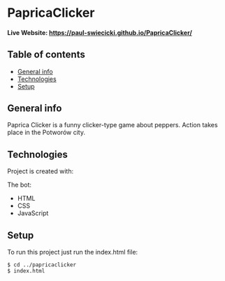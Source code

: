 # PapricaClicker

#### Live Website: https://paul-swiecicki.github.io/PapricaClicker/

## Table of contents

- [General info](#general-info)
- [Technologies](#technologies)
- [Setup](#setup)

## General info

Paprica Clicker is a funny clicker-type game about peppers. Action takes place in the Potworów city.

## Technologies

Project is created with:

The bot:
- HTML
- CSS
- JavaScript

## Setup

To run this project just run the index.html file:

```
$ cd ../papricaclicker
$ index.html
```
